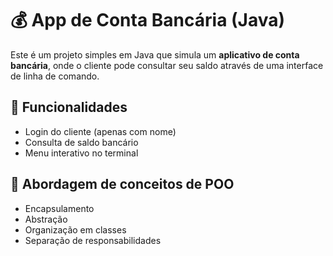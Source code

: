 # 💰 App de Conta Bancária (Java)

Este é um projeto simples em Java que simula um **aplicativo de conta bancária**, onde o cliente pode consultar seu saldo através de uma interface de linha de comando.

## 🚀 Funcionalidades

- Login do cliente (apenas com nome)
- Consulta de saldo bancário
- Menu interativo no terminal

## 📌 Abordagem de conceitos de POO

- Encapsulamento
- Abstração
- Organização em classes
- Separação de responsabilidades
